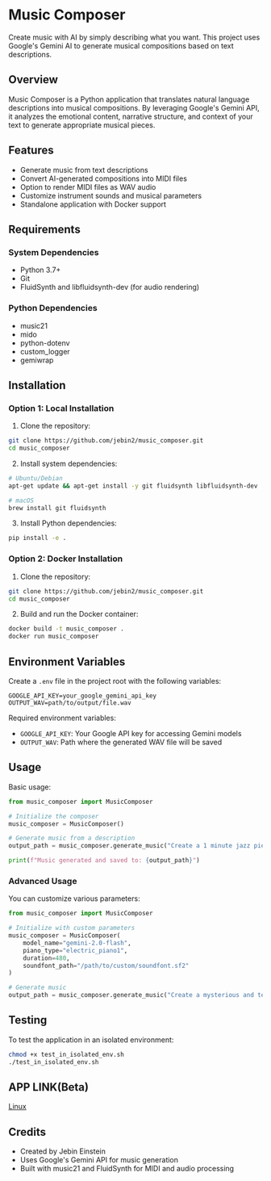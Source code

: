 # Music Composer

Create music with AI by simply describing what you want. This project uses Google's Gemini AI to generate musical compositions based on text descriptions.

## Overview

Music Composer is a Python application that translates natural language descriptions into musical compositions. By leveraging Google's Gemini API, it analyzes the emotional content, narrative structure, and context of your text to generate appropriate musical pieces.

## Features

- Generate music from text descriptions
- Convert AI-generated compositions into MIDI files
- Option to render MIDI files as WAV audio
- Customize instrument sounds and musical parameters
- Standalone application with Docker support

## Requirements

### System Dependencies
- Python 3.7+
- Git
- FluidSynth and libfluidsynth-dev (for audio rendering)

### Python Dependencies
- music21
- mido
- python-dotenv
- custom_logger
- gemiwrap

## Installation

### Option 1: Local Installation

1. Clone the repository:
```bash
git clone https://github.com/jebin2/music_composer.git
cd music_composer
```

2. Install system dependencies:
```bash
# Ubuntu/Debian
apt-get update && apt-get install -y git fluidsynth libfluidsynth-dev

# macOS
brew install git fluidsynth
```

3. Install Python dependencies:
```bash
pip install -e .
```

### Option 2: Docker Installation

1. Clone the repository:
```bash
git clone https://github.com/jebin2/music_composer.git
cd music_composer
```

2. Build and run the Docker container:
```bash
docker build -t music_composer .
docker run music_composer
```

## Environment Variables

Create a `.env` file in the project root with the following variables:

```
GOOGLE_API_KEY=your_google_gemini_api_key
OUTPUT_WAV=path/to/output/file.wav
```

Required environment variables:
- `GOOGLE_API_KEY`: Your Google API key for accessing Gemini models
- `OUTPUT_WAV`: Path where the generated WAV file will be saved

## Usage

Basic usage:

```python
from music_composer import MusicComposer

# Initialize the composer
music_composer = MusicComposer()

# Generate music from a description
output_path = music_composer.generate_music("Create a 1 minute jazz piece that feels like a sunset over the ocean.")

print(f"Music generated and saved to: {output_path}")
```

### Advanced Usage

You can customize various parameters:

```python
from music_composer import MusicComposer

# Initialize with custom parameters
music_composer = MusicComposer(
    model_name="gemini-2.0-flash",
    piano_type="electric_piano1",
    duration=480,
    soundfont_path="/path/to/custom/soundfont.sf2"
)

# Generate music
output_path = music_composer.generate_music("Create a mysterious and tense composition for a horror movie scene.")
```

## Testing

To test the application in an isolated environment:

```bash
chmod +x test_in_isolated_env.sh
./test_in_isolated_env.sh
```

## APP LINK(Beta)

[Linux](https://github.com/jebin2/musiccomposer/releases/download/app-v0.1.0/musiccomposer_0.1.0_amd64.deb)

## Credits

- Created by Jebin Einstein
- Uses Google's Gemini API for music generation
- Built with music21 and FluidSynth for MIDI and audio processing